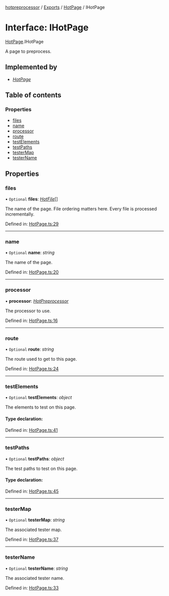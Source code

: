 [hotpreprocessor](../README.md) / [Exports](../modules.md) / [HotPage](../modules/hotpage.md) / IHotPage

# Interface: IHotPage

[HotPage](../modules/hotpage.md).IHotPage

A page to preprocess.

## Implemented by

* [*HotPage*](../classes/hotpage.hotpage-1.md)

## Table of contents

### Properties

- [files](hotpage.ihotpage.md#files)
- [name](hotpage.ihotpage.md#name)
- [processor](hotpage.ihotpage.md#processor)
- [route](hotpage.ihotpage.md#route)
- [testElements](hotpage.ihotpage.md#testelements)
- [testPaths](hotpage.ihotpage.md#testpaths)
- [testerMap](hotpage.ihotpage.md#testermap)
- [testerName](hotpage.ihotpage.md#testername)

## Properties

### files

• `Optional` **files**: [*HotFile*](../classes/hotfile.hotfile-1.md)[]

The name of the page. File ordering matters here.
Every file is processed incrementally.

Defined in: [HotPage.ts:29](https://github.com/OurFreeLight/HotPreprocessor/blob/6714234/src/HotPage.ts#L29)

___

### name

• `Optional` **name**: *string*

The name of the page.

Defined in: [HotPage.ts:20](https://github.com/OurFreeLight/HotPreprocessor/blob/6714234/src/HotPage.ts#L20)

___

### processor

• **processor**: [*HotPreprocessor*](../classes/hotpreprocessor.hotpreprocessor-1.md)

The processor to use.

Defined in: [HotPage.ts:16](https://github.com/OurFreeLight/HotPreprocessor/blob/6714234/src/HotPage.ts#L16)

___

### route

• `Optional` **route**: *string*

The route used to get to this page.

Defined in: [HotPage.ts:24](https://github.com/OurFreeLight/HotPreprocessor/blob/6714234/src/HotPage.ts#L24)

___

### testElements

• `Optional` **testElements**: *object*

The elements to test on this page.

#### Type declaration:

Defined in: [HotPage.ts:41](https://github.com/OurFreeLight/HotPreprocessor/blob/6714234/src/HotPage.ts#L41)

___

### testPaths

• `Optional` **testPaths**: *object*

The test paths to test on this page.

#### Type declaration:

Defined in: [HotPage.ts:45](https://github.com/OurFreeLight/HotPreprocessor/blob/6714234/src/HotPage.ts#L45)

___

### testerMap

• `Optional` **testerMap**: *string*

The associated tester map.

Defined in: [HotPage.ts:37](https://github.com/OurFreeLight/HotPreprocessor/blob/6714234/src/HotPage.ts#L37)

___

### testerName

• `Optional` **testerName**: *string*

The associated tester name.

Defined in: [HotPage.ts:33](https://github.com/OurFreeLight/HotPreprocessor/blob/6714234/src/HotPage.ts#L33)
